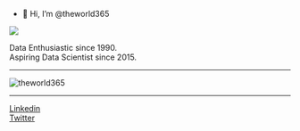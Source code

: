 - 👋 Hi, I’m @theworld365

<!---
theworld365/theworld365 is a ✨ special ✨ repository because its `README.md` (this file) appears on your GitHub profile.
You can click the Preview link to take a look at your changes.
--->
![](https://github-readme-stats.vercel.app/api?username=theworld365&count_private=true&show_icons=true&theme=github_dark)


Data Enthusiastic since 1990.<br>
Aspiring Data Scientist since 2015.<br>

<hr>

![theworld365](https://github-readme-stats.vercel.app/api/top-langs/?username=theworld365&theme=dark&layout=compact&card_width=445)

</div>


<hr>

[Linkedin](https://www.linkedin.com/in/nunoroberto/) <br>
[Twitter](https://twitter.com/theworld365)
